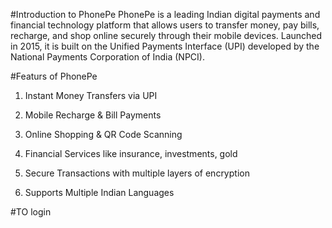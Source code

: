 #Introduction to PhonePe
PhonePe is a leading Indian digital payments and financial technology platform that allows users to transfer money, pay bills, recharge, and shop online securely through their mobile devices. Launched in 2015, it is built on the Unified Payments Interface (UPI) developed by the National Payments Corporation of India (NPCI).

#Featurs of PhonePe
1. Instant Money Transfers via UPI

2. Mobile Recharge & Bill Payments

3. Online Shopping & QR Code Scanning

4. Financial Services like insurance, investments, gold

5. Secure Transactions with multiple layers of encryption

6. Supports Multiple Indian Languages

#TO login
